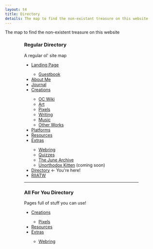 ```yaml
---
layout: t4
title: Directory
details: The map to find the non-existant treasure on this website
---
```


The map to find the non-existent treasure on this website

<div class="drctry">
<div id="mbrd" class="rflex">
	<div id="rdir">
		<h3>Regular Directory</h3>
		<p>A regular ol' site map</p>
		<ul>
			<li><a href="/">Landing Page</a></li>
			<ul>
				<li><a href="/creations/guestbook">Guestbook</a></li>
			</ul>
			<li><a href="/about">About Me</a></li>
			<li><a href="/journal">Journal</a></li>
			<li><a href="/creations">Creations</a></li>
			<ul>
				<li><a href="/creations/oc_wiki">OC Wiki</a></li>
				<li><a href="/creations/art">Art</a></li>
				<li><a href="/creations/pixels">Pixels</a></li>
				<li><a href="/creations/writing">Writing</a></li>
				<li><a href="/creations/music">Music</a></li>
				<li><a href="/creations/other_works">Other Works</a></li>
			</ul>
			<li><a href="/platforms">Platforms</a></li>
			<li><a href="/resources">Resources</a></li>
			<li><a href="/extras">Extras</a></li>
			<ul>
				<li><a href="/extras/gitgudring">Webring</a></li>
				<li><a href="/extras/quizzes">Quizzes</a></li>
				<li><a href="/extras/tjarp">The June Archive</a></li>
				<li><a href="/extras/unorthodox_kitten">Unorthodox Kitten</a> (coming soon)</li>
			</ul>
			<li><a href="/directory">Directory</a> <- You're here!</li>
			<li><a href="/riiatw">RIIATW</a>
		</ul>
	</div>
	<hr id="brd" class="vr">
	<div id="afyd">
		<h3>All For You Directory</h3>
		<p>Pages full of stuff you can use!</p>
		<ul>
			<li><a href="/creations">Creations</a></li>
			<ul>
				<li><a href="/creations/pixels">Pixels</a></li>
			</ul>
			<li><a href="/resources">Resources</a></li>
			<li><a href="/extras">Extras</a></li>
			<ul>
				<li><a href="/extras/gitgudring">Webring</a></li>
			</ul>
		</ul>
	</div>
</div>
</div>

<style>
	.drctry{
		width:75%;
		margin: auto;
	}
	@media screen and (max-width:801px) {
		.drctry{
			width:80%;
		}
	@media screen and (max-width:601px) {
		.drctry{
			width:100%;
		}
		.rflex{
			display: flex!important;
			flex-direction: column!important;
		}
		#rdir{
			order:1;
		}
		#afyd{
			order: 3;
		}
		#brd{
			order: 2;
		}
	}
</style>